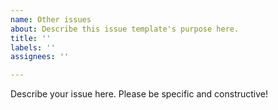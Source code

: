 ```yaml
---
name: Other issues
about: Describe this issue template's purpose here.
title: ''
labels: ''
assignees: ''

---
```


Describe your issue here. Please be specific and constructive!
